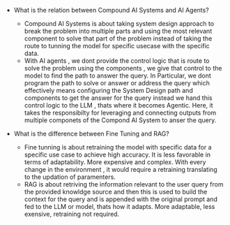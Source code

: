 * What is the relation between Compound AI Systems and AI Agents?
    * Compound AI Systems is about taking system design approach to break the problem into multiple parts and using the most relevant component to solve that part of the problem instead of taking the route to tunning the model for specific usecase with the specific data.
    * With AI agents , we dont provide the control logic that is route to solve the problem using the components , we give that control to the model to find the path to answer the query. In Particular, we dont program the path to solve or answer or address the query which effectively means configuring the System Design path and components to get the answer for the query instead we hand this control logic to the LLM , thats where it becomes Agentic. Here, it takes the responsibilty for leveraging and connecting outputs from multiple componets of the Compond AI System to anser the query.

* What is the difference between Fine Tuning and RAG?
    * Fine tunning is about retraining the model with specific data for a specific use case to achieve high accuracy. It is less favorable in terms of adaptability. More expensive and complex. With every change in the environment , it would require a retraining translating to the updation of paramenters.
    * RAG is about retriving the information relevant to the user query from the provided knowldge source and then this is used to build the context for the query and is appended with the original prompt and fed to the LLM or model, thats how it adapts. More adaptable, less exensive, retraining not required.